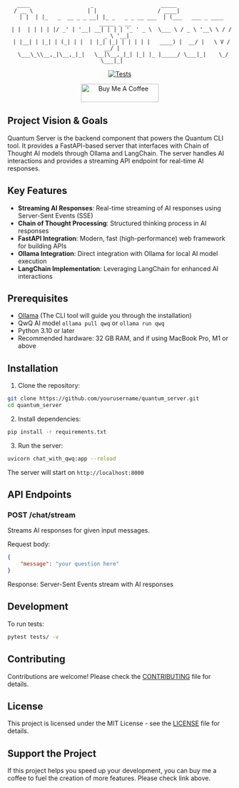 <div align="center">

```
   ____                   _                     _____                              
  / __ \                 | |                   / ____|                            
 | |  | |_   _  __ _ _ __| |_ _   _ _ __ ___  | (___   ___ _ ____   _____ _ __   
 | |  | | | | |/ _' | '__| __| | | | '_ ' _ \  \___ \ / _ \ '__\ \ / / _ \ '__|  
 | |__| | |_| | (_| | |  | |_| |_| | | | | |   ____) |  __/ |   \ V /  __/ |     
  \___\_\\__,_|\__,_|_|   \__|\__,_|_| |_| |_ |_____/ \___|_|    \_/ \___|_|     
```                                                                                                     

[![Tests](https://github.com/andreivisan/quantum_server/actions/workflows/test.yml/badge.svg)](https://github.com/andreivisan/quantum_server/actions/workflows/test.yml)                                                                                                     

<a href="https://www.buymeacoffee.com/programminglife" target="_blank"><img src="https://cdn.buymeacoffee.com/buttons/default-orange.png" alt="Buy Me A Coffee" height="41" width="174"></a>

</div>

## Project Vision & Goals

Quantum Server is the backend component that powers the Quantum CLI tool. It provides a FastAPI-based server that interfaces with Chain of Thought AI models through Ollama and LangChain. The server handles AI interactions and provides a streaming API endpoint for real-time AI responses.

## Key Features

- **Streaming AI Responses**: Real-time streaming of AI responses using Server-Sent Events (SSE)
- **Chain of Thought Processing**: Structured thinking process in AI responses
- **FastAPI Integration**: Modern, fast (high-performance) web framework for building APIs
- **Ollama Integration**: Direct integration with Ollama for local AI model execution
- **LangChain Implementation**: Leveraging LangChain for enhanced AI interactions

## Prerequisites

- [Ollama](https://ollama.ai) (The CLI tool will guide you through the installation)
- QwQ AI model ```ollama pull qwq``` or ```ollama run qwq```
- Python 3.10 or later
- Recommended hardware: 32 GB RAM, and if using MacBook Pro, M1 or above

## Installation

1. Clone the repository:
```bash
git clone https://github.com/yourusername/quantum_server.git
cd quantum_server
```

2. Install dependencies:
```bash
pip install -r requirements.txt
```

3. Run the server:
```bash
uvicorn chat_with_qwq:app --reload
```

The server will start on `http://localhost:8000`

## API Endpoints

### POST /chat/stream

Streams AI responses for given input messages.

Request body:
```json
{
    "message": "your question here"
}
```

Response: Server-Sent Events stream with AI responses

## Development

To run tests:
```bash
pytest tests/ -v
```

## Contributing

Contributions are welcome! Please check the [CONTRIBUTING](CONTRIBUTING.md) file for details.

## License

This project is licensed under the MIT License - see the [LICENSE](LICENSE) file for details.

## Support the Project

If this project helps you speed up your development, you can buy me a coffee to fuel the creation of more features. Please check link above.
